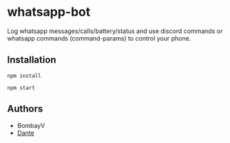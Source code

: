 # whatsapp-bot
Log whatsapp messages/calls/battery/status and use discord commands or whatsapp commands (command-params) to control your phone.

## Installation
```npm
npm install

npm start
```

## Authors
- BombayV
- [Dante](https://github.com/D4NTE-4LEX)
